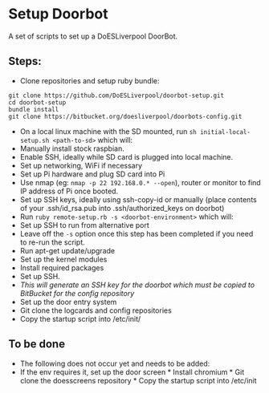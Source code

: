 # Setup Doorbot

A set of scripts to set up a DoESLiverpool DoorBot.

## Steps:

 * Clone repositories and setup ruby bundle:

```
git clone https://github.com/DoESLiverpool/doorbot-setup.git
cd doorbot-setup
bundle install
git clone https://bitbucket.org/doesliverpool/doorbots-config.git
```

 * On a local linux machine with the SD mounted, run `sh initial-local-setup.sh <path-to-sd>` which will:
  * Manually install stock raspbian.
  * Enable SSH, ideally while SD card is plugged into local machine.
  * Set up networking, WiFi if necessary
 * Set up Pi hardware and plug SD card into Pi
 * Use nmap (eg: `nmap -p 22 192.168.0.* --open`), router or monitor to find IP address of Pi once booted.
 * Set up SSH keys, ideally using ssh-copy-id or manually (place contents of your .ssh/id_rsa.pub into .ssh/authorized_keys on doorbot)
 * Run `ruby remote-setup.rb -s <doorbot-environment>` which will:
  * Set up SSH to run from alternative port
   * Leave off the `-s` option once this step has been completed if you need to re-run the script.
  * Run apt-get update/upgrade
  * Set up the kernel modules
  * Install required packages
  * Set up SSH.
   * *This will generate an SSH key for the doorbot which must be copied to BitBucket for the config repository*
  * Set up the door entry system
   * Git clone the logcards and config repositories
   * Copy the startup script into /etc/init/
  
## To be done
  * The following does not occur yet and needs to be added:
   * If the env requires it, set up the door screen
    * Install chromium
    * Git clone the doesscreens repository
    * Copy the startup script into /etc/init
